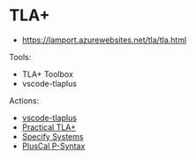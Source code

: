 # TLA+
- https://lamport.azurewebsites.net/tla/tla.html

Tools:
- TLA+ Toolbox
- vscode-tlaplus

Actions:
- [vscode-tlaplus](./vscode-tlaplus/README.md)
- [Practical TLA+](./PTLAplus/REAME.md)
- [Specify Systems](./SpecifySystems/README.md)
- [PlusCal P-Syntax](./PlusCal-p-syntax/README.md)
